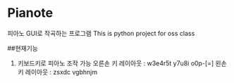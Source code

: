 # **Pianote**
피아노 GUI로 작곡하는 프로그램
This is python project for oss class

##현재기능
1. 키보드키로 피아노 조작 가능
오른손 키 레이아웃 : w3e4r5t y7u8i o0p-[=]
왼손 키 레이아웃 : zsxdc vgbhnjm
